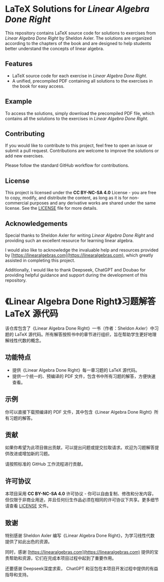 # LaTeX Solutions for *Linear Algebra Done Right*

This repository contains LaTeX source code for solutions to exercises from *Linear Algebra Done Right* by Sheldon Axler. The solutions are organized according to the chapters of the book and are designed to help students better understand the concepts of linear algebra.

## Features

- LaTeX source code for each exercise in *Linear Algebra Done Right*.
- A unified, precompiled PDF containing all solutions to the exercises in the book for easy access.

## Example

To access the solutions, simply download the precompiled PDF file, which contains all the solutions to the exercises in *Linear Algebra Done Right*.

## Contributing

If you would like to contribute to this project, feel free to open an issue or submit a pull request. Contributions are welcome to improve the solutions or add new exercises.

Please follow the standard GitHub workflow for contributions.

## License

This project is licensed under the **CC BY-NC-SA 4.0** License - you are free to copy, modify, and distribute the content, as long as it is for non-commercial purposes and any derivative works are shared under the same license. See the [LICENSE](LICENSE) file for more details.

## Acknowledgements

Special thanks to Sheldon Axler for writing *Linear Algebra Done Right* and providing such an excellent resource for learning linear algebra.

I would also like to acknowledge the invaluable help and resources provided by [https://linearalgebras.com](https://linearalgebras.com), which greatly assisted in completing this project.

Additionally, I would like to thank Deepseek, ChatGPT and Doubao for providing helpful guidance and support during the development of this repository.

# 《Linear Algebra Done Right》习题解答 LaTeX 源代码

该仓库包含了《Linear Algebra Done Right》一书（作者：Sheldon Axler）中习题的 LaTeX 源代码。所有解答按照书中的章节进行组织，旨在帮助学生更好地理解线性代数的概念。

## 功能特点
- 提供《Linear Algebra Done Right》每一章习题的 LaTeX 源代码。
- 提供一个统一的、预编译的 PDF 文件，包含书中所有习题的解答，方便快速查看。

## 示例

你可以直接下载预编译的 PDF 文件，其中包含《Linear Algebra Done Right》所有习题的解答。

## 贡献

如果你希望为此项目做出贡献，可以提出问题或提交拉取请求。欢迎为习题解答提供改进或增加新的习题。

请按照标准的 GitHub 工作流程进行贡献。

## 许可协议

本项目采用 **CC BY-NC-SA 4.0** 许可协议 - 你可以自由复制、修改和分发内容，但仅限于非商业用途，并且任何衍生作品必须在相同的许可协议下共享。更多细节请查看 [LICENSE](LICENSE) 文件。

## 致谢

特别感谢 Sheldon Axler 编写《Linear Algebra Done Right》，为学习线性代数提供了如此出色的资源。

同时，感谢 [https://linearalgebras.com](https://linearalgebras.com) 提供的宝贵帮助和资源，它们在完成本项目过程中起到了重要作用。

还要感谢 Deepseek深度求索， ChatGPT 和豆包在本项目开发过程中提供的有益指导和支持。




